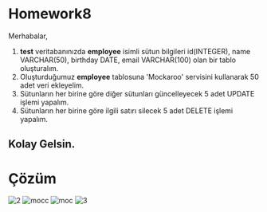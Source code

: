 # Homework8
Merhabalar,

1. **test** veritabanınızda **employee** isimli sütun bilgileri id(INTEGER), name VARCHAR(50), birthday DATE, email VARCHAR(100) olan bir tablo oluşturalım.
2. Oluşturduğumuz **employee** tablosuna 'Mockaroo' servisini kullanarak 50 adet veri ekleyelim.
3. Sütunların her birine göre diğer sütunları güncelleyecek 5 adet UPDATE işlemi yapalım.
4. Sütunların her birine göre ilgili satırı silecek 5 adet DELETE işlemi yapalım.

Kolay Gelsin.
---
# Çözüm
![2](https://user-images.githubusercontent.com/80968031/210057681-9be0af70-1243-42d3-93f7-21c242fa3b27.PNG)
![mocc](https://user-images.githubusercontent.com/80968031/210057533-9d7b59fa-a5b9-4e7e-bd18-4ce031f989a1.PNG)
![moc](https://user-images.githubusercontent.com/80968031/210057522-266a9e0f-7b89-4f00-ab54-7389042af7a7.PNG)
![3](https://user-images.githubusercontent.com/80968031/210057707-4e0adff1-c215-4824-9f76-3a584a19dcae.PNG)

